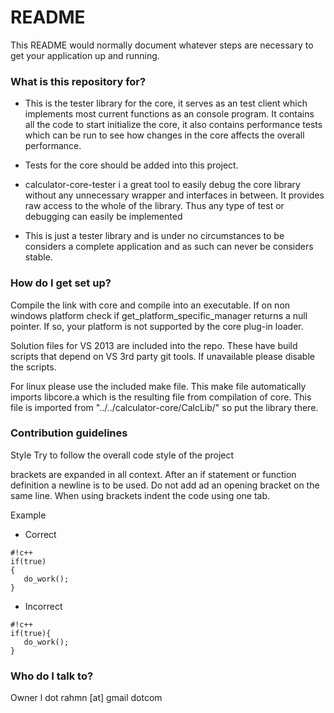 # README #

This README would normally document whatever steps are necessary to get your application up and running.

### What is this repository for? ###

* This is the tester library for the core, it serves as an test client which implements most  current functions as an console program. It contains all the code to start initialize the core, it also contains performance tests which can be run to see how changes in the core affects the overall performance. 

* Tests for the core should be added into this project.

* calculator-core-tester i a great tool to easily debug the core library without any unnecessary wrapper and interfaces in between. It provides raw access to the whole of the library. Thus any type of test or debugging can easily be implemented

* This is just a tester library and is under no circumstances to be considers a complete application and as such can never be considers stable.

### How do I get set up? ###

Compile the link with core and compile into an executable. If on non windows platform check if get_platform_specific_manager returns a null pointer. If so, your platform is not supported by the core plug-in loader.

Solution files for VS 2013 are included into the repo. These have build scripts that depend on VS 3rd party git tools. If unavailable please disable the scripts.

For linux please use the included make file. This make file automatically imports libcore.a which is the resulting file from compilation of core. This file is imported from "../../calculator-core/CalcLib/" so put the library there.

### Contribution guidelines ###



Style
Try to follow the overall code style of the project

brackets are expanded in all context. After an if statement or function definition a newline is to be used. Do not add ad an opening bracket on the same line.
When using brackets indent the code using one tab. 

Example

* Correct
```
#!c++
if(true)
{
   do_work();
}

```

* Incorrect
```
#!c++
if(true){
   do_work();
}
```

### Who do I talk to? ###

Owner
l dot rahmn [at] gmail dotcom